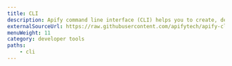 ```yaml
---
title: CLI
description: Apify command line interface (CLI) helps you to create, develop, run and deploy Apify Actor acts from your local computer.
externalSourceUrl: https://raw.githubusercontent.com/apifytech/apify-cli/master/README.md
menuWeight: 11
category: developer tools
paths:
    - cli
---
```


